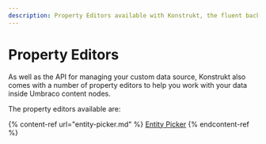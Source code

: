 ```yaml
---
description: Property Editors available with Konstrukt, the fluent back office UI builder for Umbraco.
---
```


# Property Editors

As well as the API for managing your custom data source, Konstrukt also comes with a number of property editors to help you work with your data inside Umbraco content nodes.

The property editors available are:

{% content-ref url="entity-picker.md" %}
[Entity Picker](entity-picker.md)
{% endcontent-ref %}